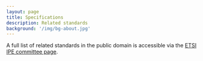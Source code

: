```yaml
---
layout: page
title: Specifications
description: Related standards
background: '/img/bg-about.jpg'
---
```


A full list of related standards in the public domain is accessible via the [ETSI IPE committee page](https://www.etsi.org/committee/1424-ipe).